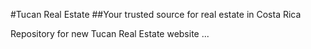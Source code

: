 #Tucan Real Estate
##Your trusted source for real estate in Costa Rica

Repository for new Tucan Real Estate website ...